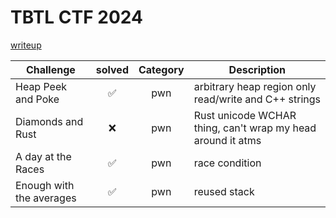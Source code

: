 # TBTL CTF 2024

[writeup]()

| Challenge | solved | Category | Description | 
| --- | :---: | :---: | --- |
| Heap Peek and Poke | ✅ | pwn | arbitrary heap region only read/write and C++ strings |
| Diamonds and Rust | ❌ | pwn | Rust unicode WCHAR thing, can't wrap my head around it atms |
| A day at the Races | ✅ | pwn | race condition |
| Enough with the averages | ✅ | pwn | reused stack  |
